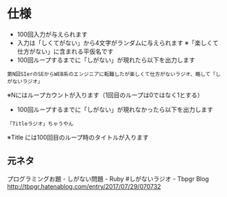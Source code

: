# 仕様

- 100回入力が与えられます
- 入力は「しくてがない」から4文字がランダムに与えられます
※「楽しくて仕方がない」に含まれる平仮名です
- 100回ループするまでに「しがない」が現れたら以下を出力します

```
第N回SIerのSEからWEB系のエンジニアに転職したが楽しくて仕方がないラジオ、略して「しがないラジオ」
```
※Nにはループカウントが入ります（1回目のループは0ではなく1とする）

- 100回ループするまでに「しがない」が現れなかったら以下を出力します

```
「Titleラジオ」ちゃうやん
```

※Title には100回目のループ時のタイトルが入ります


## 元ネタ

プログラミングお題 - しがない問題 - Ruby #しがないラジオ - Tbpgr Blog
http://tbpgr.hatenablog.com/entry/2017/07/29/070732
